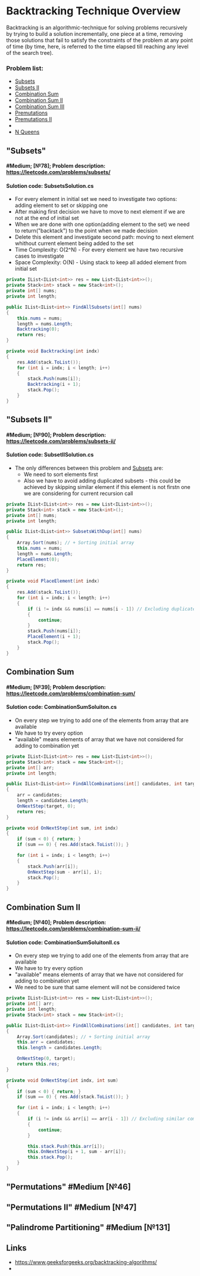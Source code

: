 ﻿# Backtracking Technique Overview

Backtracking is an algorithmic-technique for solving problems recursively by trying to build a solution incrementally, one piece at a time, removing those solutions that fail to satisfy the constraints of the problem at any point of time (by time, here, is referred to the time elapsed till reaching any level of the search tree).

### Problem list:

- [Subsets](#subsets)
- [Subsets II](#subsets-ii)
- [Combination Sum](#combination-sum)
- [Combination Sum II](#combination-sum-ii)
- [Combination Sum III](#combination-sum-iii)
- [Premutations](#premutations)
- [Premutations II](#premutations-ii)
- 
- [N Queens](#n-queens)

## "Subsets"

#### #Medium; [№78]; Problem description: https://leetcode.com/problems/subsets/
#### Sulotion code: SubsetsSolution.cs

- For every element in initial set we need to investigate two options: adding element to set or skipping one
- After making first decision we have to move to next element if we are not at the end of initial set
- When we are done with one option(adding element to the set) we need to return("backtack") to the point when we made decision
- Delete this element and investigate second path: moving to next element whithout current element being added to the set
- Time Complexity: O(2^N) - For every element we have two recursive cases to investigate
- Space Complexity: O(N) - Using stack to keep all added element from initial set

```csharp
private IList<IList<int>> res = new List<IList<int>>();
private Stack<int> stack = new Stack<int>();
private int[] nums;
private int length;

public IList<IList<int>> FindAllSubsets(int[] nums)
{
    this.nums = nums;
    length = nums.Length;
    Backtracking(0);
    return res;
}

private void Backtracking(int indx)
{
    res.Add(stack.ToList());
    for (int i = indx; i < length; i++)
    {
        stack.Push(nums[i]);
        Backtracking(i + 1);
        stack.Pop();
    }
}
```


## "Subsets II" 

#### #Medium; [№90]; Problem description: https://leetcode.com/problems/subsets-ii/
#### Sulotion code: SubsetIISolution.cs

 - The only differences between this problem and [Subsets](#subsets) are:
   - We need to sort elements first
   - Also we have to avoid adding duplicated subsets - this could be achieved by skipping similar element if this element is not firstn one we are considering for current recursion call

```csharp
private IList<IList<int>> res = new List<IList<int>>();
private Stack<int> stack = new Stack<int>();
private int[] nums;
private int length;

public IList<IList<int>> SubsetsWithDup(int[] nums)
{
    Array.Sort(nums); // + Sorting initial array
    this.nums = nums;
    length = nums.Length;
    PlaceElement(0);
    return res;
}

private void PlaceElement(int indx)
{
    res.Add(stack.ToList());
    for (int i = indx; i < length; i++)
    {
        if (i != indx && nums[i] == nums[i - 1]) // Excluding duplicated subsets
        {
            continue;
        }
        stack.Push(nums[i]);
        PlaceElement(i + 1);
        stack.Pop();
    }
}
```

## Combination Sum

#### #Medium; [№39]; Problem description: https://leetcode.com/problems/combination-sum/
#### Sulotion code: CombinationSumSoluiton.cs

- On every step we trying to add one of the elements from array that are available
- We have to try every option
- "available" means elements of array that we have not considered for adding to combination yet

```csharp
private IList<IList<int>> res = new List<IList<int>>();
private Stack<int> stack = new Stack<int>();
private int[] arr;
private int length;

public IList<IList<int>> FindAllCombinations(int[] candidates, int target)
{
    arr = candidates;
    length = candidates.Length;
    OnNextStep(target, 0);
    return res;
}

private void OnNextStep(int sum, int indx)
{
    if (sum < 0) { return; }
	if (sum == 0) { res.Add(stack.ToList()); }

    for (int i = indx; i < length; i++)
    {
        stack.Push(arr[i]);
        OnNextStep(sum - arr[i], i);
        stack.Pop();
    }
}
```


## Combination Sum II

#### #Medium; [№40]; Problem description: https://leetcode.com/problems/combination-sum-ii/
#### Sulotion code: CombinationSumSoluitonII.cs

- On every step we trying to add one of the elements from array that are available
- We have to try every option
- "available" means elements of array that we have not considered for adding to combination yet 
- We need to be sure that same element will not be considered twice

```csharp
private IList<IList<int>> res = new List<IList<int>>();
private int[] arr;
private int length;
private Stack<int> stack = new Stack<int>();

public IList<IList<int>> FindAllCombinations(int[] candidates, int target)
{
    Array.Sort(candidates); // + Sorting initial array
    this.arr = candidates;
    this.length = candidates.Length;

    OnNextStep(0, target);
    return this.res;
}

private void OnNextStep(int indx, int sum)
{
	if (sum < 0) { return; }
	if (sum == 0) { res.Add(stack.ToList()); }

    for (int i = indx; i < length; i++)
    {
        if (i != indx && arr[i] == arr[i - 1]) // Excluding similar combinaitons(subsets) that will cause duplicated sums
        {
            continue;
        }

        this.stack.Push(this.arr[i]);
        this.OnNextStep(i + 1, sum - arr[i]);
        this.stack.Pop();
    }
}
```

## "Permutations" #Medium [№46]

## "Permutations II" #Medium [№47]


## "Palindrome Partitioning" #Medium [№131]	


## Links

- https://www.geeksforgeeks.org/backtracking-algorithms/
- 